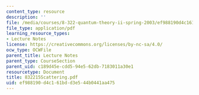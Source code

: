 ```yaml
---
content_type: resource
description: ''
file: /media/courses/8-322-quantum-theory-ii-spring-2003/ef988190d4c161bdd3e544b0441aa475_832215Scattering.pdf
file_type: application/pdf
learning_resource_types:
- Lecture Notes
license: https://creativecommons.org/licenses/by-nc-sa/4.0/
ocw_type: OCWFile
parent_title: Lecture Notes
parent_type: CourseSection
parent_uid: c189d45e-cdd5-94e5-62db-7183011a30e1
resourcetype: Document
title: 832215Scattering.pdf
uid: ef988190-d4c1-61bd-d3e5-44b0441aa475
---
```

